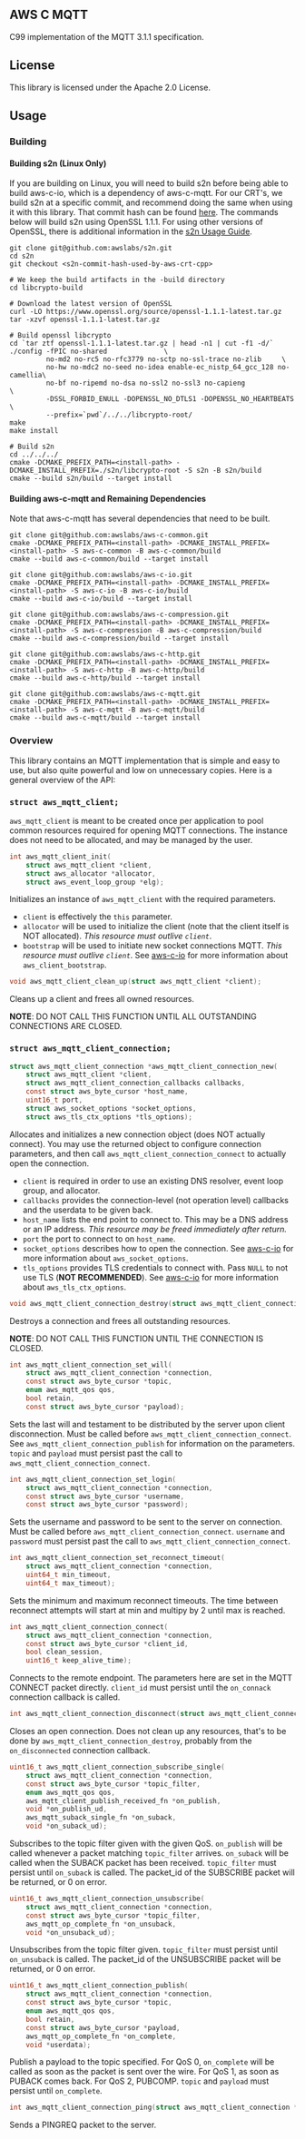 ## AWS C MQTT

C99 implementation of the MQTT 3.1.1 specification.

## License

This library is licensed under the Apache 2.0 License.

## Usage

### Building

#### Building s2n (Linux Only)

If you are building on Linux, you will need to build s2n before being able to build aws-c-io, which is a dependency of aws-c-mqtt.  For our CRT's, we build s2n at a specific commit, and recommend doing the same when using it with this library.  That commit hash can be found [here](https://github.com/awslabs/aws-crt-cpp/tree/master/aws-common-runtime).  The commands below will build s2n using OpenSSL 1.1.1.  For using other versions of OpenSSL, there is additional information in the [s2n Usage Guide](https://github.com/awslabs/s2n/blob/master/docs/USAGE-GUIDE.md).

```
git clone git@github.com:awslabs/s2n.git
cd s2n
git checkout <s2n-commit-hash-used-by-aws-crt-cpp>

# We keep the build artifacts in the -build directory
cd libcrypto-build

# Download the latest version of OpenSSL
curl -LO https://www.openssl.org/source/openssl-1.1.1-latest.tar.gz
tar -xzvf openssl-1.1.1-latest.tar.gz

# Build openssl libcrypto
cd `tar ztf openssl-1.1.1-latest.tar.gz | head -n1 | cut -f1 -d/`
./config -fPIC no-shared              \
         no-md2 no-rc5 no-rfc3779 no-sctp no-ssl-trace no-zlib     \
         no-hw no-mdc2 no-seed no-idea enable-ec_nistp_64_gcc_128 no-camellia\
         no-bf no-ripemd no-dsa no-ssl2 no-ssl3 no-capieng                  \
         -DSSL_FORBID_ENULL -DOPENSSL_NO_DTLS1 -DOPENSSL_NO_HEARTBEATS      \
         --prefix=`pwd`/../../libcrypto-root/
make
make install

# Build s2n
cd ../../../
cmake -DCMAKE_PREFIX_PATH=<install-path> -DCMAKE_INSTALL_PREFIX=./s2n/libcrypto-root -S s2n -B s2n/build
cmake --build s2n/build --target install
```

#### Building aws-c-mqtt and Remaining Dependencies

Note that aws-c-mqtt has several dependencies that need to be built.

```
git clone git@github.com:awslabs/aws-c-common.git
cmake -DCMAKE_PREFIX_PATH=<install-path> -DCMAKE_INSTALL_PREFIX=<install-path> -S aws-c-common -B aws-c-common/build
cmake --build aws-c-common/build --target install

git clone git@github.com:awslabs/aws-c-io.git
cmake -DCMAKE_PREFIX_PATH=<install-path> -DCMAKE_INSTALL_PREFIX=<install-path> -S aws-c-io -B aws-c-io/build
cmake --build aws-c-io/build --target install

git clone git@github.com:awslabs/aws-c-compression.git
cmake -DCMAKE_PREFIX_PATH=<install-path> -DCMAKE_INSTALL_PREFIX=<install-path> -S aws-c-compression -B aws-c-compression/build
cmake --build aws-c-compression/build --target install

git clone git@github.com:awslabs/aws-c-http.git
cmake -DCMAKE_PREFIX_PATH=<install-path> -DCMAKE_INSTALL_PREFIX=<install-path> -S aws-c-http -B aws-c-http/build
cmake --build aws-c-http/build --target install

git clone git@github.com:awslabs/aws-c-mqtt.git
cmake -DCMAKE_PREFIX_PATH=<install-path> -DCMAKE_INSTALL_PREFIX=<install-path> -S aws-c-mqtt -B aws-c-mqtt/build
cmake --build aws-c-mqtt/build --target install
```

### Overview

This library contains an MQTT implementation that is simple and easy to use, but also quite powerful and low on
unnecessary copies. Here is a general overview of the API:

### `struct aws_mqtt_client;`

`aws_mqtt_client` is meant to be created once per application to pool common resources required for opening MQTT
connections. The instance does not need to be allocated, and may be managed by the user.

```c
int aws_mqtt_client_init(
    struct aws_mqtt_client *client,
    struct aws_allocator *allocator,
    struct aws_event_loop_group *elg);
```
Initializes an instance of `aws_mqtt_client` with the required parameters.
* `client` is effectively the `this` parameter.
* `allocator` will be used to initialize the client (note that the client itself is NOT allocated).
    *This resource must outlive `client`*.
* `bootstrap` will be used to initiate new socket connections MQTT.
    *This resource must outlive `client`*.
    See [aws-c-io][aws-c-io] for more information about `aws_client_bootstrap`.

```c
void aws_mqtt_client_clean_up(struct aws_mqtt_client *client);
```
Cleans up a client and frees all owned resources.

**NOTE**: DO NOT CALL THIS FUNCTION UNTIL ALL OUTSTANDING CONNECTIONS ARE CLOSED.

### `struct aws_mqtt_client_connection;`

```c
struct aws_mqtt_client_connection *aws_mqtt_client_connection_new(
    struct aws_mqtt_client *client,
    struct aws_mqtt_client_connection_callbacks callbacks,
    const struct aws_byte_cursor *host_name,
    uint16_t port,
    struct aws_socket_options *socket_options,
    struct aws_tls_ctx_options *tls_options);
```
Allocates and initializes a new connection object (does NOT actually connect). You may use the returned object to
configure connection parameters, and then call `aws_mqtt_client_connection_connect` to actually open the connection.
* `client` is required in order to use an existing DNS resolver, event loop group, and allocator.
* `callbacks` provides the connection-level (not operation level) callbacks and the userdata to be given back.
* `host_name` lists the end point to connect to. This may be a DNS address or an IP address.
    *This resource may be freed immediately after return.*
* `port` the port to connect to on `host_name`.
* `socket_options` describes how to open the connection.
    See [aws-c-io][aws-c-io] for more information about `aws_socket_options`.
* `tls_options` provides TLS credentials to connect with. Pass `NULL` to not use TLS (**NOT RECOMMENDED**).
    See [aws-c-io][aws-c-io] for more information about `aws_tls_ctx_options`.

```c
void aws_mqtt_client_connection_destroy(struct aws_mqtt_client_connection *connection);
```
Destroys a connection and frees all outstanding resources.

**NOTE**: DO NOT CALL THIS FUNCTION UNTIL THE CONNECTION IS CLOSED.

```c
int aws_mqtt_client_connection_set_will(
    struct aws_mqtt_client_connection *connection,
    const struct aws_byte_cursor *topic,
    enum aws_mqtt_qos qos,
    bool retain,
    const struct aws_byte_cursor *payload);
```
Sets the last will and testament to be distributed by the server upon client disconnection. Must be called before
`aws_mqtt_client_connection_connect`. See `aws_mqtt_client_connection_publish` for information on the parameters.
`topic` and `payload` must persist past the call to `aws_mqtt_client_connection_connect`.

```c
int aws_mqtt_client_connection_set_login(
    struct aws_mqtt_client_connection *connection,
    const struct aws_byte_cursor *username,
    const struct aws_byte_cursor *password);
```
Sets the username and password to be sent to the server on connection. Must be called before
`aws_mqtt_client_connection_connect`. `username` and `password` must persist past the call to
`aws_mqtt_client_connection_connect`.

```c
int aws_mqtt_client_connection_set_reconnect_timeout(
    struct aws_mqtt_client_connection *connection,
    uint64_t min_timeout,
    uint64_t max_timeout);
```
Sets the minimum and maximum reconnect timeouts. The time between reconnect attempts will start at min and multipy by 2
until max is reached.

```c
int aws_mqtt_client_connection_connect(
    struct aws_mqtt_client_connection *connection,
    const struct aws_byte_cursor *client_id,
    bool clean_session,
    uint16_t keep_alive_time);
```
Connects to the remote endpoint. The parameters here are set in the MQTT CONNECT packet directly. `client_id` must persist until the `on_connack` connection callback is called.

```c
int aws_mqtt_client_connection_disconnect(struct aws_mqtt_client_connection *connection);
```
Closes an open connection. Does not clean up any resources, that's to be done by `aws_mqtt_client_connection_destroy`,
probably from the `on_disconnected` connection callback.

```c
uint16_t aws_mqtt_client_connection_subscribe_single(
    struct aws_mqtt_client_connection *connection,
    const struct aws_byte_cursor *topic_filter,
    enum aws_mqtt_qos qos,
    aws_mqtt_client_publish_received_fn *on_publish,
    void *on_publish_ud,
    aws_mqtt_suback_single_fn *on_suback,
    void *on_suback_ud);
```
Subscribes to the topic filter given with the given QoS. `on_publish` will be called whenever a packet matching
`topic_filter` arrives. `on_suback` will be called when the SUBACK packet has been received. `topic_filter` must persist until `on_suback` is called. The packet_id of the SUBSCRIBE packet will be returned, or 0 on error.

```c
uint16_t aws_mqtt_client_connection_unsubscribe(
    struct aws_mqtt_client_connection *connection,
    const struct aws_byte_cursor *topic_filter,
    aws_mqtt_op_complete_fn *on_unsuback,
    void *on_unsuback_ud);
```
Unsubscribes from the topic filter given. `topic_filter` must persist until `on_unsuback` is called. The packet_id of
the UNSUBSCRIBE packet will be returned, or 0 on error.

```c
uint16_t aws_mqtt_client_connection_publish(
    struct aws_mqtt_client_connection *connection,
    const struct aws_byte_cursor *topic,
    enum aws_mqtt_qos qos,
    bool retain,
    const struct aws_byte_cursor *payload,
    aws_mqtt_op_complete_fn *on_complete,
    void *userdata);
```
Publish a payload to the topic specified. For QoS 0, `on_complete` will be called as soon as the packet is sent over
the wire. For QoS 1, as soon as PUBACK comes back. For QoS 2, PUBCOMP. `topic` and `payload` must persist until
`on_complete`.

```c
int aws_mqtt_client_connection_ping(struct aws_mqtt_client_connection *connection);
```
Sends a PINGREQ packet to the server.

[aws-c-io]: https://github.com/awslabs/aws-c-io
